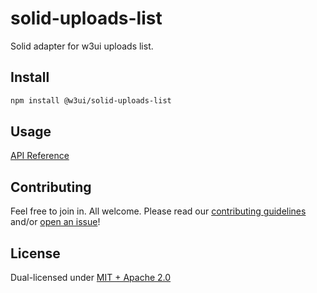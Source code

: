 # solid-uploads-list

Solid adapter for w3ui uploads list.

## Install

```sh
npm install @w3ui/solid-uploads-list
```

## Usage

[API Reference](https://github.com/web3-storage/w3ui/blob/main/docs/solid-uploads-list.md)

## Contributing

Feel free to join in. All welcome. Please read our [contributing guidelines](https://github.com/web3-storage/w3ui/blob/main/CONTRIBUTING.md) and/or [open an issue](https://github.com/web3-storage/w3ui/issues)!

## License

Dual-licensed under [MIT + Apache 2.0](https://github.com/web3-storage/w3ui/blob/main/LICENSE.md)
